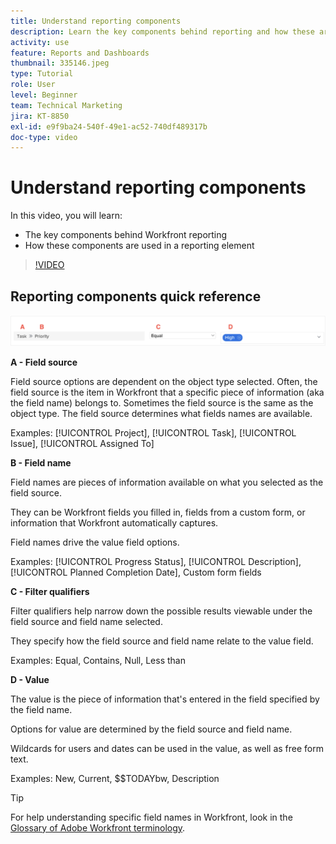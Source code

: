 ```yaml
---
title: Understand reporting components
description: Learn the key components behind reporting and how these are used in a reporting element in Workfront.
activity: use
feature: Reports and Dashboards
thumbnail: 335146.jpeg
type: Tutorial
role: User
level: Beginner
team: Technical Marketing
jira: KT-8850
exl-id: e9f9ba24-540f-49e1-ac52-740df489317b
doc-type: video
---
```

# Understand reporting components

In this video, you will learn:

* The key components behind Workfront reporting
* How these components are used in a reporting element

>[!VIDEO](https://video.tv.adobe.com/v/335146/?quality=12&learn=on)

## Reporting components quick reference

![An image of the screen to create a filter](assets/reporting-components-1.png)

**A - Field source**

Field source options are dependent on the object type selected. Often, the field source is the item in Workfront that a specific piece of information (aka the field name) belongs to. Sometimes the field source is the same as the object type.
The field source determines what fields names are available.

Examples: [!UICONTROL Project], [!UICONTROL Task], [!UICONTROL Issue], [!UICONTROL Assigned To]

**B - Field name**

Field names are pieces of information available on what you selected as the field source.

They can be Workfront fields you filled in, fields from a custom form, or information that Workfront automatically captures.

Field names drive the value field options.

Examples: [!UICONTROL Progress Status], [!UICONTROL Description], [!UICONTROL Planned Completion Date], Custom form fields

**C - Filter qualifiers**

Filter qualifiers help narrow down the possible results viewable under the field source and field name selected.

They specify how the field source and field name relate to the value field.

Examples: Equal, Contains, Null, Less than

**D - Value**

The value is the piece of information that's entered in the field specified by the field name.

Options for value are determined by the field source and field name.

Wildcards for users and dates can be used in the value, as well as free form text.

Examples: New, Current, $$TODAYbw, Description

>[!TIP]
>
>For help understanding specific field names in Workfront, look in the [Glossary of Adobe Workfront terminology](https://experienceleague.adobe.com/docs/workfront/using/basics/workfront-terminology-glossary.html?lang=en).

